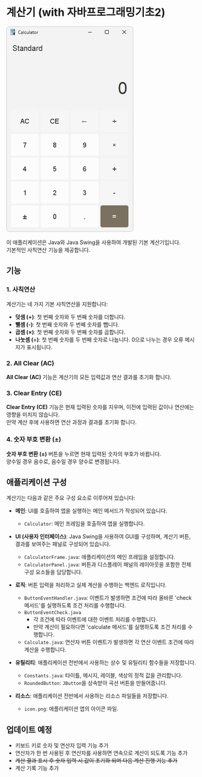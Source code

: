 # 계산기 (with 자바프로그래밍기초2)

![계산기 이미지](./src/exam/seolheun5/calculator/resources/imgs/calculatorImg.png)

이 애플리케이션은 Java와 Java Swing을 사용하여 개발된 기본 계산기입니다.  
기본적인 사칙연산 기능을 제공합니다.

## 기능

### 1. 사칙연산
계산기는 네 가지 기본 사칙연산을 지원합니다:
- **덧셈 (+)**: 첫 번째 숫자와 두 번째 숫자를 더합니다.
- **뺄셈 (-)**: 첫 번째 숫자와 두 번째 숫자를 뺍니다.
- **곱셈 (×)**: 첫 번째 숫자와 두 번째 숫자를 곱합니다.
- **나눗셈 (÷)**: 첫 번째 숫자를 두 번째 숫자로 나눕니다. 0으로 나누는 경우 오류 메시지가 표시됩니다.

### 2. All Clear (AC)
**All Clear (AC)** 기능은 계산기의 모든 입력값과 연산 결과를 초기화 합니다.

### 3. Clear Entry (CE)
**Clear Entry (CE)** 기능은 현재 입력된 숫자를 지우며, 이전에 입력된 값이나 연산에는 영향을 미치지 않습니다.  
만약 계산 후에 사용하면 연산 과정과 결과를 초기화 합니다.

### 4. 숫자 부호 변환 (±)
**숫자 부호 변환 (±)** 버튼을 누르면 현재 입력된 숫자의 부호가 바뀝니다.  
양수일 경우 음수로, 음수일 경우 양수로 변경됩니다.

## 애플리케이션 구성

계산기는 다음과 같은 주요 구성 요소로 이루어져 있습니다:
- **메인**: UI를 호출하여 앱을 실행하는 메인 메서드가 작성되어 있습니다.
  - `Calculator`: 메인 프레임을 호출하여 앱을 실행합니다.
- **UI (사용자 인터페이스)**: Java Swing을 사용하여 GUI를 구성하며, 계산기 버튼, 결과를 보여주는 패널로 구성되어 있습니다.
  - `CalculatorFrame.java`: 애플리케이션의 메인 프레임을 설정합니다.
  - `CalculatorPanel.java`: 버튼과 디스플레이 패널의 레이아웃을 포함한 전체 구성 요소들을 담당합니다.

- **로직**: 버튼 입력을 처리하고 실제 계산을 수행하는 백엔드 로직입니다.
  - `ButtonEventHandler.java`: 이벤트가 발생하면 조건에 따라 올바른 'check 메서드'를 실행하도록 조건 처리를 수행합니다.
  - `ButtonEventCheck.java`
    - 각 조건에 따라 이벤트에 대한 이벤트 처리를 수행합니다.
    - 만약 계산이 필요하다면 'calculate 메서드'를 실행하도록 조건 처리를 수행합니다. 
  - `Calculate.java`: 연산자 버튼 이벤트가 발생하면 각 연산 이벤트 조건에 따라 계산을 수행합니다.

- **유틸리티**: 애플리케이션 전반에서 사용하는 상수 및 유틸리티 함수들을 저장합니다.
  - `Constants.java`: 타이틀, 메시지, 레이블, 색상의 정적 값을 관리합니다.
  - `RoundedButton`: `JButton`을 상속받아 곡선 버튼을 만들어줍니다.

- **리소스**: 애플리케이션 전반에서 사용하는 리소스 파일들을 저장합니다.
  - `icon.png`: 애플리케이션 앱의 아이콘 파일.

## 업데이트 예정
- 키보드 키로 숫자 및 연산자 입력 기능 추가
- 연산자가 한 번 사용된 후 연산자를 사용하면 연속으로 계산이 되도록 기능 추가
- ~~계산 결과 표시 후 숫자 입력 시 값이 초기화 되며 다음 계산 진행 기능 추가~~
- 계산 기록 기능 추가
